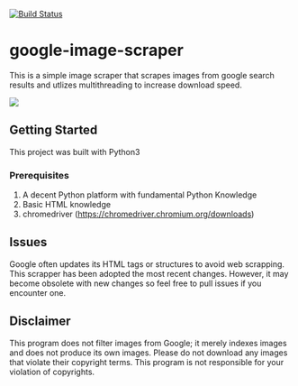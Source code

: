 [![Build Status](https://travis-ci.com/jongwoojeff/google-image-scrapper.svg?branch=master)](https://travis-ci.org/jongwoojeff/google-image-scrapper)
# google-image-scraper
This is a simple image scraper that scrapes images from google search results and utlizes multithreading to increase download speed.

![](demo.gif)

## Getting Started
This project was built with Python3

### Prerequisites
1. A decent Python platform with fundamental Python Knowledge
2. Basic HTML knowledge
3. chromedriver (https://chromedriver.chromium.org/downloads) 
   
## Issues
Google often updates its HTML tags or structures to avoid web scrapping. This scrapper has been adopted the most recent changes. However, it may become obsolete with new changes so feel free to pull issues if you encounter one. 

## Disclaimer
This program does not filter images from Google; it merely indexes images and does not produce its own images. Please do not download any images that violate their copyright terms. This program is not responsible for your violation of copyrights. 

